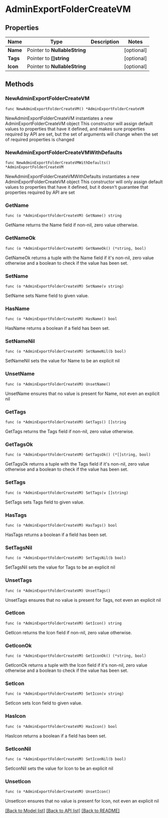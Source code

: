 # AdminExportFolderCreateVM

## Properties

Name | Type | Description | Notes
------------ | ------------- | ------------- | -------------
**Name** | Pointer to **NullableString** |  | [optional] 
**Tags** | Pointer to **[]string** |  | [optional] 
**Icon** | Pointer to **NullableString** |  | [optional] 

## Methods

### NewAdminExportFolderCreateVM

`func NewAdminExportFolderCreateVM() *AdminExportFolderCreateVM`

NewAdminExportFolderCreateVM instantiates a new AdminExportFolderCreateVM object
This constructor will assign default values to properties that have it defined,
and makes sure properties required by API are set, but the set of arguments
will change when the set of required properties is changed

### NewAdminExportFolderCreateVMWithDefaults

`func NewAdminExportFolderCreateVMWithDefaults() *AdminExportFolderCreateVM`

NewAdminExportFolderCreateVMWithDefaults instantiates a new AdminExportFolderCreateVM object
This constructor will only assign default values to properties that have it defined,
but it doesn't guarantee that properties required by API are set

### GetName

`func (o *AdminExportFolderCreateVM) GetName() string`

GetName returns the Name field if non-nil, zero value otherwise.

### GetNameOk

`func (o *AdminExportFolderCreateVM) GetNameOk() (*string, bool)`

GetNameOk returns a tuple with the Name field if it's non-nil, zero value otherwise
and a boolean to check if the value has been set.

### SetName

`func (o *AdminExportFolderCreateVM) SetName(v string)`

SetName sets Name field to given value.

### HasName

`func (o *AdminExportFolderCreateVM) HasName() bool`

HasName returns a boolean if a field has been set.

### SetNameNil

`func (o *AdminExportFolderCreateVM) SetNameNil(b bool)`

 SetNameNil sets the value for Name to be an explicit nil

### UnsetName
`func (o *AdminExportFolderCreateVM) UnsetName()`

UnsetName ensures that no value is present for Name, not even an explicit nil
### GetTags

`func (o *AdminExportFolderCreateVM) GetTags() []string`

GetTags returns the Tags field if non-nil, zero value otherwise.

### GetTagsOk

`func (o *AdminExportFolderCreateVM) GetTagsOk() (*[]string, bool)`

GetTagsOk returns a tuple with the Tags field if it's non-nil, zero value otherwise
and a boolean to check if the value has been set.

### SetTags

`func (o *AdminExportFolderCreateVM) SetTags(v []string)`

SetTags sets Tags field to given value.

### HasTags

`func (o *AdminExportFolderCreateVM) HasTags() bool`

HasTags returns a boolean if a field has been set.

### SetTagsNil

`func (o *AdminExportFolderCreateVM) SetTagsNil(b bool)`

 SetTagsNil sets the value for Tags to be an explicit nil

### UnsetTags
`func (o *AdminExportFolderCreateVM) UnsetTags()`

UnsetTags ensures that no value is present for Tags, not even an explicit nil
### GetIcon

`func (o *AdminExportFolderCreateVM) GetIcon() string`

GetIcon returns the Icon field if non-nil, zero value otherwise.

### GetIconOk

`func (o *AdminExportFolderCreateVM) GetIconOk() (*string, bool)`

GetIconOk returns a tuple with the Icon field if it's non-nil, zero value otherwise
and a boolean to check if the value has been set.

### SetIcon

`func (o *AdminExportFolderCreateVM) SetIcon(v string)`

SetIcon sets Icon field to given value.

### HasIcon

`func (o *AdminExportFolderCreateVM) HasIcon() bool`

HasIcon returns a boolean if a field has been set.

### SetIconNil

`func (o *AdminExportFolderCreateVM) SetIconNil(b bool)`

 SetIconNil sets the value for Icon to be an explicit nil

### UnsetIcon
`func (o *AdminExportFolderCreateVM) UnsetIcon()`

UnsetIcon ensures that no value is present for Icon, not even an explicit nil

[[Back to Model list]](../README.md#documentation-for-models) [[Back to API list]](../README.md#documentation-for-api-endpoints) [[Back to README]](../README.md)


